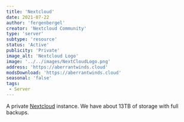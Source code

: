 ```yaml
---
title: 'Nextcloud'
date: 2021-07-22
author: 'fergenbergel'
creator: 'Nextcloud Community'
type: 'server'
subtype: 'resource'
status: 'Active'
publicity: 'Private'
image_alt: 'Nextcloud Logo'
image: '../../images/NextCloudLogo.png'
address: 'https://aberrantwinds.cloud'
modsDownload: 'https://aberrantwinds.cloud'
seasonal: 'false'
tags:
 - Server
---
```


A private [Nextcloud](https://nextcloud.com) instance. We have about 13TB of storage with full backups.